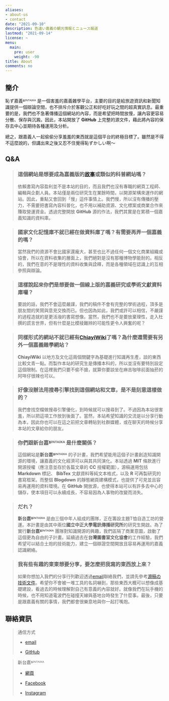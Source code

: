 ```yaml
---
aliases:
- about-us
- contact
date: "2021-09-10"
description: 色違い嘉義の観光情報とニュース報道
lastmod: "2021-09-14"
license: ~
menu:
  main:
    pre: user
    weight: -90
title: About
comments: no
---
```


## 簡介

恥ず嘉義ᙚᴵᴺᵀᴬᴵᴷᴬ 是一個害羞的嘉義雜學平台，主要的目的是給旅遊資訊和新聞知識提供一個辯論空間，也不排斥介於客觀公正和好吃好玩之間的超真實訊息。最重要的是，我們也不急著傳播這個網站的內容，而是希望把時間放慢，讓內容更容易分散、保存與沉澱。因此，本站開放了 **GitHub** 上完整的源文件，藉此將內容的保存去中心並期待各種運用及分析。

總之，跟嘉義人一起偷偷分享羞羞的東西就是這個平台的終極目標了。雖然是不得不這麼說的，但講出來之後又忍不住覺得恥ずかしい啊～

## Q&A

> ### 這個網站是想要成為嘉義版的[故事](https://storystudio.tw)或類似的科普網站嗎？
>
> 依賴書寫內容盈利並不是本站的目的，而且我們也沒有專職的網頁工程師、編輯與企劃人員。本站僅是兩位研究生在業餘時間，以開源架構來運作的網站。因此，重點又會回到「慢」這件事情上。我們慢，所以沒有傳播的壓力，不需要把書寫內容科普化，也不用以補助資源、文化標案或商業合作來賺取營運資金。透過完整開放 **GitHub** 源的作法，我們其實是在累積一個嘉義知識的資料庫。

> ### 國家文化記憶庫不就已經在做資料庫了嗎？有需要再弄一個嘉義的嗎？
>
> 當然我們的資源不會比國家還龐大，甚至也比不過任何一個文化商業組織或協會，所以在資料收集的層面上，我們絕對是沒有那種博物學能耐的。相反的，我們在意的不是理性的資料收集與詮釋，而是各種領域在認識上的互相參照與辯論。

> ### 這樣說起來你們是想要做一個線上版的嘉義研究或學術文獻資料庫囉？
>
> 要說的話，我們不會這麼嚴謹，我們的稿件不會有完整的學術過程，頂多是朋友間的笑鬧與意見交換而已。但也因為如此，我們或許可以相信，不嚴謹的過程造就的是更活潑的書寫想像。當然，我們也不是要放棄理性，走入杜撰的謊言世界，但有什麼是比模稜難辨的可能性更令人興奮的呢？

> ### 同樣形式的網站不就已經有[ChiayiWiki](http://chiayiwiki.inarch.org)了嗎？為什麼還需要有另外一個嘉義雜學網站？
>
> **ChiayiWiki** 以地方及文化這兩個關鍵字為基礎進行知識再生產，談的東西比較文青一點。而製作本站的研究生是傳播本科的，所以並沒有要特別設定這個限制。在這裡我們只要不偷不搶，就算你要談坐在麻吉咖啡前面抽菸的阿咩仔很辣也可以。

> ### 好像沒辦法用搜尋引擎找到這個網站和文章，是不是刻意這樣做的？
>
> 我們會找空檔做搜尋引擎優化，到時候就可以搜尋到了。不過因為本站很害羞，所以把這項工作放到後面了。當然，本站希望知識的交流是以分享行動為本，因此你也可以在這之前把文章轉貼到社群媒體，或在聊天的時候分享本站的文章給你的朋友。

> ### 你們跟新台嘉ᙚᴵᴺᵀᴬᴵᴷᴬ 是什麼關係？
>
> 這個網站是**新台嘉ᙚᴵᴺᵀᴬᴵᴷᴬ** 的子計畫，我們希望能用這個子計畫創造知識開源的環境，讓嘉義的文化經濟可以與其共同演化。本站透過 **MIT** 條款進行開源授權（應注意並存於各篇文章的 **CC** 授權範圍），源稿運用包括 **Markdown** 標記、 **BibTex** 文獻資料等純文本格式，以及 **R** 可再製研究的書寫框架。而整個 **Blogdown** 的靜態網頁建構模式，也提供了可見並且容易再運用的資料環境。在 **GitHub** 開放源，也使得本站可以有許多去中心的儲存，使本項目可以永續成長，不容易因為人事物的改變而消失。

> ### だれ？
>
> **新台嘉ᙚᴵᴺᵀᴬᴵᴷᴬ** 是由三個中年人組成的團隊，正在籌設主題T恤自造工坊的營運。本計畫是由其中兩位**國立中正大學電訊傳播研究所**的研究生開啟。為了實行**新台嘉ᙚᴵᴺᵀᴬᴵᴷᴬ** 團隊對知識開源的興趣，我們區隔了商業意圖，啟動了這個更為自由的子計畫。延續過去在**台灣圖書室文化協會**的工作經驗，我們希望可以結合土炮的技術能力，建立一個辯證空間開放且容易再運用的嘉義認識網絡。

> ### 我有些有趣的東東想要分享，要怎麼把我寫的東西放上來？
>
> 如果你想加入我們的分享行列歡迎透過[email](mailto:support@sintaika.com)聯絡我們，並請先參考[源稿の技術文件](https://hazukagi.sintaika.com/p/source-text-note/)。希望你不會被一堆工具的名詞嚇到，那些東西大概可以想像成基礎建設，看過去的時候理解對自己有意義的內容就好。就像我們在玩手機的時候，也不用知道電波們在碰撞天線與基地台時發生了什麼事。最後，只要是跟嘉義有關的事情，我們都會很樂意地與你一起打嘴炮。

## 聯絡資訊

> 通信方式
>
> -   [email](mailto:support@sintaika.com)
>
> -   [GitHub](https://github.com/aciddylan/hazukagiWeb)

> 新台嘉ᙚᴵᴺᵀᴬᴵᴷᴬ
>
> -   [網頁](https://www.sintaika.com)
>
> -   [Facebook](https://www.facebook.com/sintaikaka/)
>
> -   [Instagram](https://www.instagram.com/sintaikaka/)
